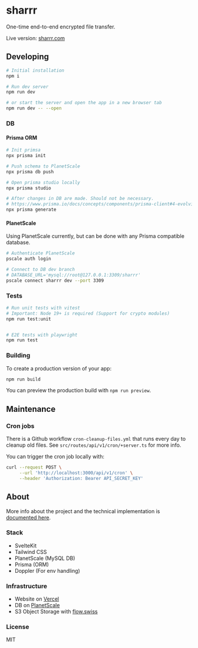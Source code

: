 # sharrr

One-time end-to-end encrypted file transfer.

Live version: [sharrr.com](https://sharrr.com)

## Developing

```bash
# Initial installation
npm i

# Run dev server
npm run dev

# or start the server and open the app in a new browser tab
npm run dev -- --open
```

### DB

#### Prisma ORM

```bash
# Init primsa
npx prisma init

# Push schema to PlanetScale
npx prisma db push

# Open prisma studio locally
npx prisma studio

# After changes in DB are made. Should not be necessary.
# https://www.prisma.io/docs/concepts/components/prisma-client#4-evolving-your-application
npx prisma generate
```

#### PlanetScale

Using PlanetScale currently, but can be done with any Prisma compatible database.

```bash
# Authenticate PlanetScale
pscale auth login

# Connect to DB dev branch
# DATABASE_URL='mysql://root@127.0.0.1:3309/sharrr'
pscale connect sharrr dev --port 3309

```

### Tests

```bash
# Run unit tests with vitest
# Important: Node 19+ is required (Support for crypto modules)
npm run test:unit


# E2E tests with playwright
npm run test

```

### Building

To create a production version of your app:

```bash
npm run build
```

You can preview the production build with `npm run preview`.

## Maintenance

### Cron jobs

There is a Github workflow `cron-cleanup-files.yml` that runs every day to cleanup old files.
See `src/routes/api/v1/cron/+server.ts` for more info.

You can trigger the cron job locally with:

```bash
curl --request POST \
     --url 'http://localhost:3000/api/v1/cron' \
     --header 'Authorization: Bearer API_SECRET_KEY'

```

## About

More info about the project and the technical implementation is [documented here](https://sharrr.com/about).

### Stack

- SvelteKit
- Tailwind CSS
- PlanetScale (MySQL DB)
- Prisma (ORM)
- Doppler (For env handling)

### Infrastructure

- Website on [Vercel](https://vercel.com/)
- DB on [PlanetScale](https://planetscale.com/)
- S3 Object Storage with [flow.swiss](https://flow.swiss)

### License

MIT
